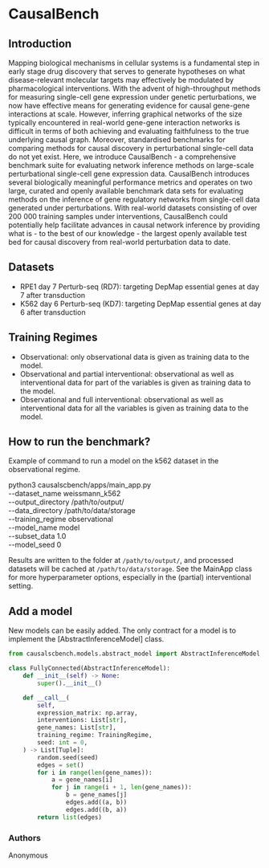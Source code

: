 # CausalBench

## Introduction

Mapping biological mechanisms in cellular systems is a fundamental step in early stage drug discovery that serves to generate hypotheses on what disease-relevant molecular targets may effectively be modulated by pharmacological interventions. With the advent of high-throughput methods for measuring single-cell gene expression under genetic perturbations, we now have effective means for generating evidence for causal gene-gene interactions at scale. However, inferring graphical networks of the size typically encountered in real-world gene-gene interaction networks is difficult in terms of both achieving and evaluating faithfulness to the true underlying causal graph. Moreover, standardised benchmarks for comparing methods for causal discovery in perturbational single-cell data do not yet exist. Here, we introduce CausalBench - a comprehensive benchmark suite for evaluating network inference methods on large-scale perturbational single-cell gene expression data. CausalBench introduces several biologically meaningful performance metrics and operates on two large, curated and openly available benchmark data sets for evaluating methods on the inference of gene regulatory networks from single-cell data generated under perturbations. With real-world datasets consisting of over 200 000 training samples under interventions, CausalBench could potentially help facilitate advances in causal network inference by providing what is - to the best of our knowledge - the largest openly available test bed for causal discovery from real-world perturbation data to date.

## Datasets

- RPE1 day 7 Perturb-seq (RD7): targeting DepMap essential genes at day 7 after transduction
- K562 day 6 Perturb-seq (KD7): targeting DepMap essential genes at day 6 after transduction


## Training Regimes

- Observational: only observational data is given as training data to the model.
- Observational and partial interventional: observational as well as interventional data for part of the variables is given as training data to the model.
- Observational and full interventional: observational as well as interventional data for all the variables is given as training data to the model.

## How to run the benchmark?

Example of command to run a model on the k562 dataset in the observational regime. 

python3 causalscbench/apps/main_app.py \
    --dataset_name weissmann_k562 \
    --output_directory /path/to/output/ \
    --data_directory /path/to/data/storage \
    --training_regime observational \
    --model_name model \
    --subset_data 1.0 \
    --model_seed 0

Results are written to the folder at `/path/to/output/`, and processed datasets will be cached at `/path/to/data/storage`. See the MainApp class for more hyperparameter options, especially in the (partial) interventional setting.

## Add a model

New models can be easily added. The only contract for a model is to implement the [AbstractInferenceModel] class.

```python
from causalscbench.models.abstract_model import AbstractInferenceModel

class FullyConnected(AbstractInferenceModel):
    def __init__(self) -> None:
        super().__init__()

    def __call__(
        self,
        expression_matrix: np.array,
        interventions: List[str],
        gene_names: List[str],
        training_regime: TrainingRegime,
        seed: int = 0,
    ) -> List[Tuple]:
        random.seed(seed)
        edges = set()
        for i in range(len(gene_names)):
            a = gene_names[i]
            for j in range(i + 1, len(gene_names)):
                b = gene_names[j]
                edges.add((a, b))
                edges.add((b, a))
        return list(edges)
```

### Authors

Anonymous
